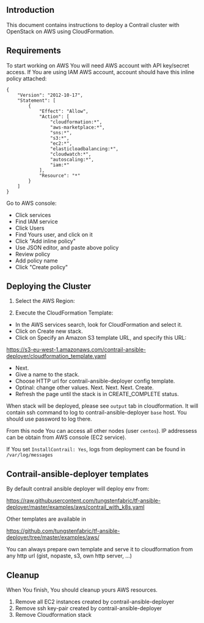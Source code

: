 ## Introduction

This document contains instructions to deploy a Contrail cluster with OpenStack on AWS using CloudFormation.

## Requirements

To start working on AWS You will need AWS account with API key/secret access.
If You are using IAM AWS account, account should have this inline policy attached:

```
{
    "Version": "2012-10-17",
    "Statement": [
        {
            "Effect": "Allow",
            "Action": [
                "cloudformation:*",
                "aws-marketplace:*",
                "sns:*",
                "s3:*",
                "ec2:*",
                "elasticloadbalancing:*",
                "cloudwatch:*",
                "autoscaling:*",
                "iam:*"
            ],
            "Resource": "*"
        }
    ]
}
```

Go to AWS console:

- Click services
- Find IAM service
- Click Users
- Find Yours user, and click on it
- Click "Add inline policy"
- Use JSON editor, and paste above policy
- Review policy
- Add policy name
- Click "Create policy"

## Deploying the Cluster

1. Select the AWS Region:

2. Execute the CloudFormation Template:
- In the AWS services search, look for CloudFormation and select it.
- Click on Create new stack.
- Click on Specify an Amazon S3 template URL, and specify this URL:

https://s3-eu-west-1.amazonaws.com/contrail-ansible-deployer/cloudformation_template.yaml

- Next.
- Give a name to the stack.
- Choose HTTP url for contrail-ansible-deployer config template.
- Optinal: change other values. Next. Next. Next. Create.
- Refresh the page until the stack is in CREATE_COMPLETE status.

When stack will be deployed, please see `output` tab in cloudformation. It will contain
ssh command to log to contrail-ansible-deployer `base` host. You should use password to log there.

From this node You can access all other nodes (user `centos`). IP addressess can be obtain from AWS console
(EC2 service).

If You set `InstallContrail: Yes`, logs from deployment can be found in `/var/log/messages`

## Contrail-ansible-deployer templates

By default contrail ansible deployer will deploy env from:

https://raw.githubusercontent.com/tungstenfabric/tf-ansible-deployer/master/examples/aws/contrail_with_k8s.yaml

Other templates are available in

https://github.com/tungstenfabric/tf-ansible-deployer/tree/master/examples/aws/

You can always prepare own template and serve it to cloudformation from any http url (gist, nopaste, s3, own http server, ...)

## Cleanup

When You finish, You should cleanup yours AWS resources.

1) Remove all EC2 instances created by contrail-ansible-deployer
2) Remove ssh key-pair created by contrail-ansible-deployer
3) Remove Cloudformation stack
